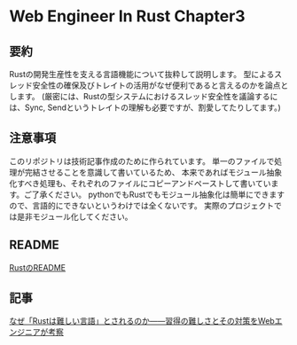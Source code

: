 # Web Engineer In Rust Chapter3
## 要約
Rustの開発生産性を支える言語機能について抜粋して説明します。
型によるスレッド安全性の確保及びトレイトの活用がなぜ便利であると言えるのかを論点とします。
(厳密には、Rustの型システムにおけるスレッド安全性を議論するには、Sync, Sendというトレイトの理解も必要ですが、割愛してたりしてます。)

## 注意事項
このリポジトリは技術記事作成のために作られています。
単一のファイルで処理が完結させることを意識して書いているため、
本来であればモジュール抽象化すべき処理も、それぞれのファイルにコピーアンドペーストして書いています。ご了承ください。
pythonでもRustでもモジュール抽象化は簡単にできますので、言語的にできないというわけでは全くないです。
実際のプロジェクトでは是非モジュール化してください。

## README
[RustのREADME](./rust/README.md)

## 記事
[なぜ「Rustは難しい言語」とされるのか――習得の難しさとその対策をWebエンジニアが考察](https://atmarkit.itmedia.co.jp/ait/articles/2201/26/news004.html)
